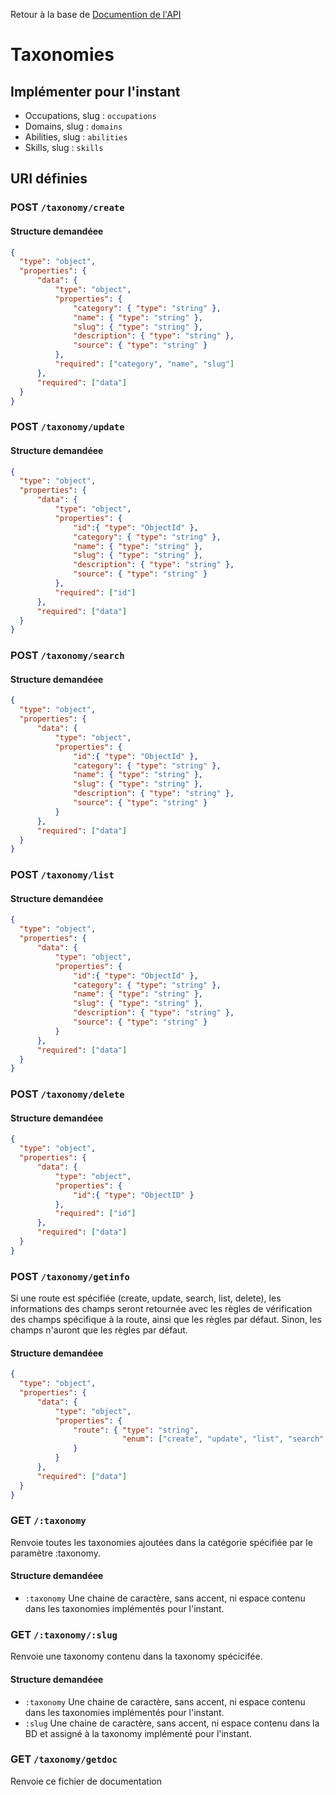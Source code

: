 Retour à la base de [Documention de l'API](documentation-api.md)

# Taxonomies

## Implémenter pour l'instant 
- Occupations, slug : `occupations`
- Domains, slug : `domains`
- Abilities, slug : `abilities`
- Skills, slug : `skills`

## URI définies

### POST `/taxonomy/create`

#### Structure demandéee
```json
{
  "type": "object",
  "properties": {
      "data": {
          "type": "object",
          "properties": {
              "category": { "type": "string" },
              "name": { "type": "string" },
              "slug": { "type": "string" },
              "description": { "type": "string" },
              "source": { "type": "string" }
          },
          "required": ["category", "name", "slug"]
      },
      "required": ["data"]
  }
}
```

### POST `/taxonomy/update`

#### Structure demandéee
```json
{
  "type": "object",
  "properties": {
      "data": {
          "type": "object",
          "properties": {
              "id":{ "type": "ObjectId" },
              "category": { "type": "string" },
              "name": { "type": "string" },
              "slug": { "type": "string" },
              "description": { "type": "string" },
              "source": { "type": "string" }
          },
          "required": ["id"]
      },
      "required": ["data"]
  }
}
```

### POST `/taxonomy/search`

#### Structure demandéee
```json
{
  "type": "object",
  "properties": {
      "data": {
          "type": "object",
          "properties": {
              "id":{ "type": "ObjectId" },
              "category": { "type": "string" },
              "name": { "type": "string" },
              "slug": { "type": "string" },
              "description": { "type": "string" },
              "source": { "type": "string" }
          }
      },
      "required": ["data"]
  }
}
```

### POST `/taxonomy/list`

#### Structure demandéee
```json
{
  "type": "object",
  "properties": {
      "data": {
          "type": "object",
          "properties": {
              "id":{ "type": "ObjectId" },
              "category": { "type": "string" },
              "name": { "type": "string" },
              "slug": { "type": "string" },
              "description": { "type": "string" },
              "source": { "type": "string" }
          }
      },
      "required": ["data"]
  }
}
```

### POST `/taxonomy/delete`
#### Structure demandéee
```json
{
  "type": "object",
  "properties": {
      "data": {
          "type": "object",
          "properties": {
              "id":{ "type": "ObjectID" }
          },
          "required": ["id"]
      },
      "required": ["data"]
  }
}
```

### POST `/taxonomy/getinfo`

Si une route est spécifiée (create, update, search, list, delete), les informations des champs seront retournée avec les règles de vérification des champs spécifique à la route, ainsi que les règles par défaut.
Sinon, les champs n'auront que les règles par défaut.

#### Structure demandéee
```json
{
  "type": "object",
  "properties": {
      "data": {
          "type": "object",
          "properties": {
              "route": { "type": "string",
                         "enum": ["create", "update", "list", "search", "delete"]
              }
          }
      },
      "required": ["data"]
  }
}
```




### GET `/:taxonomy`

Renvoie toutes les taxonomies ajoutées dans la catégorie spécifiée par le paramètre :taxonomy.

#### Structure demandéee
- `:taxonomy` Une chaine de caractère, sans accent, ni espace contenu dans les taxonomies implémentés pour l'instant.


### GET `/:taxonomy/:slug`

Renvoie une taxonomy contenu dans la taxonomy spécicifée.

#### Structure demandéee
- `:taxonomy` Une chaine de caractère, sans accent, ni espace contenu dans les taxonomies implémentés pour l'instant.
- `:slug` Une chaine de caractère, sans accent, ni espace contenu dans la BD et assigné à la taxonomy implémenté pour l'instant.



### GET `/taxonomy/getdoc`
Renvoie ce fichier de documentation